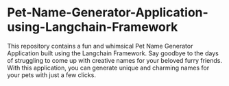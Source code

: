 # Pet-Name-Generator-Application-using-Langchain-Framework
This repository contains a fun and whimsical Pet Name Generator Application built using the Langchain Framework. Say goodbye to the days of struggling to come up with creative names for your beloved furry friends. With this application, you can generate unique and charming names for your pets with just a few clicks.
